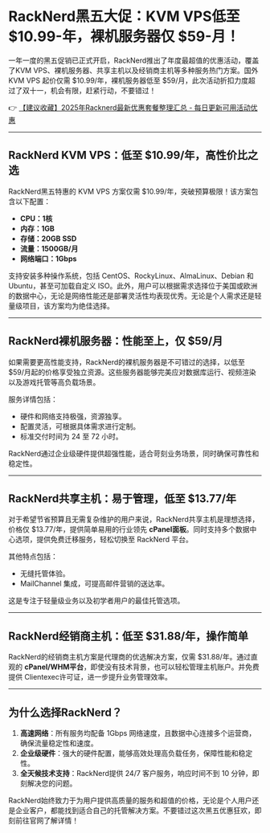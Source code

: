 # RackNerd黑五大促：KVM VPS低至 $10.99-年，裸机服务器仅 $59-月！

一年一度的黑五促销已正式开启，RackNerd推出了年度最超值的优惠活动，覆盖了KVM VPS、裸机服务器、共享主机以及经销商主机等多种服务热门方案。国外 KVM VPS 起价仅需 $10.99/年，裸机服务器低至 $59/月，此次活动折扣力度超过了双十一，机会有限，赶紧行动，不要错过！

👉 [【建议收藏】2025年Racknerd最新优惠套餐整理汇总 - 每日更新可用活动优惠](https://bit.ly/Rack_Nerd)

---

## RackNerd KVM VPS：低至 $10.99/年，高性价比之选

RackNerd黑五特惠的 KVM VPS 方案仅需 $10.99/年，突破预算极限！该方案包含以下配置：

- **CPU：1核**
- **内存：1GB**
- **存储：20GB SSD**
- **流量：1500GB/月**
- **网络端口：1Gbps**

支持安装多种操作系统，包括 CentOS、RockyLinux、AlmaLinux、Debian 和 Ubuntu，甚至可加载自定义 ISO。此外，用户可以根据需求选择位于美国或欧洲的数据中心，无论是网络性能还是部署灵活性均表现优秀。无论是个人需求还是轻量级项目，该方案均为绝佳选择。

---

## RackNerd裸机服务器：性能至上，仅 $59/月

如果需要更高性能支持，RackNerd的裸机服务器是不可错过的选择，以低至 $59/月起的价格享受独立资源。这些服务器能够完美应对数据库运行、视频渲染以及游戏托管等高负载场景。

服务详情包括：
- 硬件和网络支持极强，资源独享。
- 配置灵活，可根据具体需求进行定制。
- 标准交付时间为 24 至 72 小时。

RackNerd通过企业级硬件提供超强性能，适合苛刻业务场景，同时确保可靠性和稳定性。

---

## RackNerd共享主机：易于管理，低至 $13.77/年

对于希望节省预算且无需复杂维护的用户来说，RackNerd共享主机是理想选择，价格仅 $13.77/年，提供简单易用的行业领先 **cPanel面板**。同时支持多个数据中心选项，提供免费迁移服务，轻松切换至 RackNerd 平台。

其他特点包括：
- 无缝托管体验。
- MailChannel 集成，可提高邮件营销的送达率。

这是专注于轻量级业务以及初学者用户的最佳托管选项。

---

## RackNerd经销商主机：低至 $31.88/年，操作简单

RackNerd的经销商主机方案是代理商的优选解决方案，仅需 $31.88/年。通过直观的 **cPanel/WHM平台**，即使没有技术背景，也可以轻松管理主机账户。并免费提供 Clientexec许可证，进一步提升业务管理效率。

---

## 为什么选择RackNerd？

1. **高速网络**：所有服务均配备 1Gbps 网络速度，且数据中心连接多个运营商，确保流量稳定性和速度。
2. **企业级硬件**：强大的硬件配置，能够高效处理高负载任务，保障性能和稳定性。
3. **全天候技术支持**：RackNerd提供 24/7 客户服务，响应时间不到 10 分钟，即刻解决您的问题。

RackNerd始终致力于为用户提供高质量的服务和超值的价格，无论是个人用户还是企业客户，都能找到适合自己的托管解决方案。不要错过这次黑五优惠狂欢，即刻前往官网了解详情！